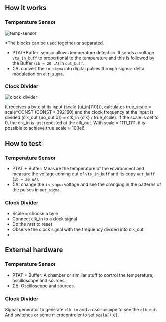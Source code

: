 <!---

This file is used to generate your project datasheet. Please fill in the information below and delete any unused
sections.

You can also include images in this folder and reference them in the markdown. Each image must be less than
512 kb in size, and the combined size of all images must be less than 1 MB.
-->

## How it works

### Temperature Sensor

![temp-sensor](https://github.com/user-attachments/assets/d4d6fcf0-4921-4ebf-bf97-3dc0383936e8)

*The blocks can be used together or separated.

- PTAT+Buffer: sensor allows temperature detection. It sends a voltage `vts_in_buff` to proportional to the temperature and this is followed by the Buffer (`ib ≈ 20 uA`) in `out_buff`.
- Σ∆: convert the `in_sigma` into digital pulses through sigma- delta modulation on `out_sigma`. 

### Clock Divider

![clock_divider](https://github.com/user-attachments/assets/85d75cce-3411-4b20-87f7-3f82fa0a16e9)

It receives a byte at its input (scale {ui_in[7:0]}), calculates true_scale = scale*CONST (CONST = 392160) and the clock frequency at the input is divided (clk_out {uo_out[0]} = clk_in {clk} / true_scale). If the scale is set to 0, the clk_in is just repeated at the clk_out. With scale = 1111_1111, it is possible to achieve true_scale ≈ 100e6.

## How to test

### Temperature Sensor

- PTAT + Buffer: Measure the temperature of the environment and measure the voltage coming out of `vts_in_buff` and its copy `out_buff` (`ib ≈ 20 uA`).
- Σ∆: change the `in_sigma` voltage and see the changing in the patterns of the pulses in `out_sigma`. 

### Clock Divider

- Scale = choose a byte
- Connect clk_in to a clock signal
- Do the nrst to reset
- Observe the clock signal with the frequency divided into clk_out
- 
## External hardware

### Temperature Sensor

- PTAT + Buffer: A chamber or simillar stuff to control the temperature, oscilloscope and sources.
- Σ∆: Oscilloscope and sources.

### Clock Divider

Signal generator to generate `clk_in` and a oscilloscope to see the `clk_out`. And switches or some microcontroler to set `scale[7:0]`.

